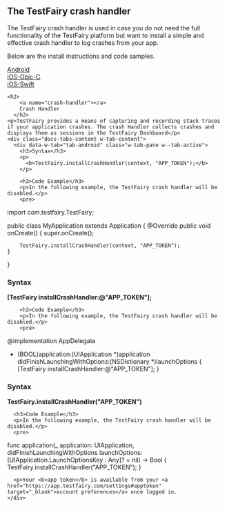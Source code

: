 ## The TestFairy crash handler

The TestFairy crash handler is used in case you do not need the full functionality of the TestFairy platform but want to install a simple and effective crash handler to log crashes from your app.

Below are the install instructions and code samples.


<div data-duration-in="300" data-duration-out="100" class="docs-tabs w-tabs">
    <div class="docs-tabs-menu w-tab-menu" style="flex-wrap: wrap;">
      <a data-w-tab="tab-android" class="docs-tab w-inline-block w-tab-link w--current" style="margin: 2px;" href="#android">
        <div>Android</div>
      </a>
      <a data-w-tab="tab-ios-objc" class="docs-tab w-inline-block w-tab-link" style="margin: 2px;" href="#ios-objc">
        <div>iOS-Objc-C</div>
      </a>
      <a data-w-tab="tab-ios-swift" class="docs-tab w-inline-block w-tab-link" style="margin: 2px;" href="#ios-swift">
        <div>iOS-Swift</div>
      </a>
    </div>

    <h2>
		<a name="crash-handler"></a>
		Crash Handler
	  </h2>
    <p>TestFairy provides a means of capturing and recording stack traces if your application crashes. The crash Handler collects crashes and displays them as sessions in the TestFairy Dashboard</p>
    <div class="docs-tabs-content w-tab-content">
      <div data-w-tab="tab-android" class="w-tab-pane w--tab-active">
        <h3>Syntax</h3>
        <p>
          <b>TestFairy.installCrashHandler(context, "APP_TOKEN");</b>
        </p>

        <h3>Code Example</h3>
        <p>In the following example, the TestFairy crash handler will be disabled.</p>
        <pre>
import com.testfairy.TestFairy;

public class MyApplication extends Application {
	@Override
	public void onCreate() {
		super.onCreate();

		TestFairy.installCrashHandler(context, "APP_TOKEN");
	}
}
	</pre>
      </div>
      <div data-w-tab="tab-ios-objc" class="w-tab-pane">
        <h3>Syntax</h3>
        <p>
          <b>[TestFairy installCrashHandler:@"APP_TOKEN"];</b>
        </p>

        <h3>Code Example</h3>
        <p>In the following example, the TestFairy crash handler will be disabled.</p>
        <pre>
@implementation AppDelegate

- (BOOL)application:(UIApplication *)application didFinishLaunchingWithOptions:(NSDictionary *)launchOptions {
	[TestFairy installCrashHandler:@"APP_TOKEN"];
}
	</pre>
      </div>
      <div data-w-tab="tab-ios-swift" class="w-tab-pane">
        <h3>Syntax</h3>
        <p>
          <b>TestFairy.installCrashHandler("APP_TOKEN")</b>
        </p>

        <h3>Code Example</h3>
        <p>In the following example, the TestFairy crash handler will be disabled.</p>
        <pre>
func application(_ application: UIApplication, didFinishLaunchingWithOptions launchOptions: [UIApplication.LaunchOptionsKey : Any]? = nil) -> Bool {
	TestFairy.installCrashHandler("APP_TOKEN");
}
	</pre>
      </div>

      <p>Your <b>app token</b> is available from your <a href="https://app.testfairy.com/settings#apptoken" target="_blank">account preferences</a> once logged in.
    </div>
  </div>
